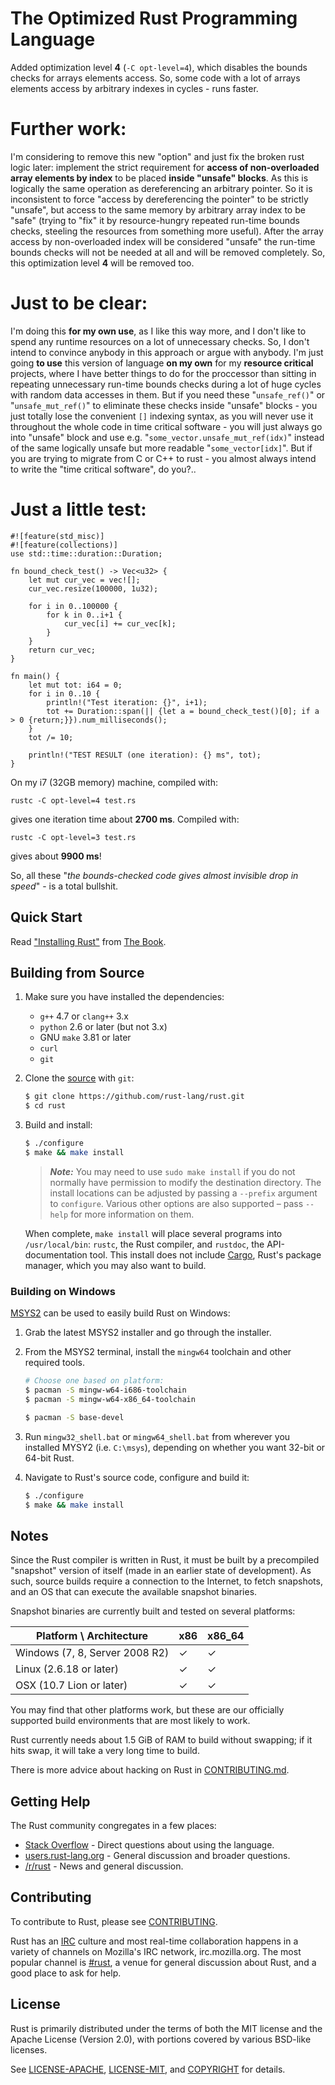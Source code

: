 # The Optimized Rust Programming Language

Added optimization level **4** (`-C opt-level=4`), which disables the bounds checks for arrays elements access. So, some code with a lot of arrays elements access by arbitrary indexes in cycles - runs faster.

# Further work:

I'm considering to remove this new "option" and just fix the broken rust logic later: implement the strict requirement for **access of non-overloaded array elements by index** to be placed **inside "unsafe" blocks**. As this is logically the same operation as dereferencing an arbitrary pointer. So it is inconsistent to force "access by dereferencing the pointer" to be strictly "unsafe", but access to the same memory by arbitrary array index to be "safe" (trying to "fix" it by resource-hungry repeated run-time bounds checks, steeling the resources from something more useful).
After the array access by non-overloaded index will be considered "unsafe" the run-time bounds checks will not be needed at all and will be removed completely. So, this optimization level **4** will be removed too.

# Just to be clear:

I'm doing this **for my own use**, as I like this way more, and I don't like to spend any runtime resources on a lot of unnecessary checks. So, I don't intend to convince anybody in this approach or argue with anybody. I'm just going **to use** this version of language **on my own** for my **resource critical** projects, where I have better things to do for the proccessor than sitting in repeating unnecessary run-time bounds checks during a lot of huge cycles with random data accesses in them.
But if you need these "`unsafe_ref()`" or "`unsafe_mut_ref()`" to eliminate these checks inside "unsafe" blocks - you just totally lose the convenient `[]` indexing syntax, as you will never use it throughout the whole code in time critical software - you will just always go into "unsafe" block and use e.g. "`some_vector.unsafe_mut_ref(idx)`" instead of the same logically unsafe but more readable "`some_vector[idx]`". But if you are trying to migrate from C or C++ to rust - you almost always intend to write the "time critical software", do you?..

# Just a little test:

```
#![feature(std_misc)]
#![feature(collections)]
use std::time::duration::Duration;

fn bound_check_test() -> Vec<u32> {
    let mut cur_vec = vec![];
    cur_vec.resize(100000, 1u32);

    for i in 0..100000 {
        for k in 0..i+1 {
            cur_vec[i] += cur_vec[k];
        }
    }
    return cur_vec;
}

fn main() {
    let mut tot: i64 = 0;
    for i in 0..10 {
        println!("Test iteration: {}", i+1);
        tot += Duration::span(|| {let a = bound_check_test()[0]; if a > 0 {return;}}).num_milliseconds();
    }
    tot /= 10;

    println!("TEST RESULT (one iteration): {} ms", tot);
}
```

On my i7 (32GB memory) machine, compiled with:
```
rustc -C opt-level=4 test.rs
```
gives one iteration time about **2700 ms**.
Compiled with:
```
rustc -C opt-level=3 test.rs
```
gives about **9900 ms**!

So, all these "*the bounds-checked code gives almost invisible drop in speed*" - is a total bullshit.


## Quick Start

Read ["Installing Rust"] from [The Book].

["Installing Rust"]: http://doc.rust-lang.org/book/installing-rust.html
[The Book]: http://doc.rust-lang.org/book/index.html

## Building from Source

1. Make sure you have installed the dependencies:

   * `g++` 4.7 or `clang++` 3.x
   * `python` 2.6 or later (but not 3.x)
   * GNU `make` 3.81 or later
   * `curl`
   * `git`

2. Clone the [source] with `git`:

   ```sh
   $ git clone https://github.com/rust-lang/rust.git
   $ cd rust
   ```

[source]: https://github.com/JimStar/rust

3. Build and install:

    ```sh
    $ ./configure
    $ make && make install
    ```

    > ***Note:*** You may need to use `sudo make install` if you do not
    > normally have permission to modify the destination directory. The
    > install locations can be adjusted by passing a `--prefix` argument
    > to `configure`. Various other options are also supported – pass
    > `--help` for more information on them.

    When complete, `make install` will place several programs into
    `/usr/local/bin`: `rustc`, the Rust compiler, and `rustdoc`, the
    API-documentation tool. This install does not include [Cargo],
    Rust's package manager, which you may also want to build.

[Cargo]: https://github.com/rust-lang/cargo

### Building on Windows

[MSYS2](http://msys2.github.io/) can be used to easily build Rust on Windows:

1. Grab the latest MSYS2 installer and go through the installer.

2. From the MSYS2 terminal, install the `mingw64` toolchain and other required
   tools.

   ```sh
   # Choose one based on platform:
   $ pacman -S mingw-w64-i686-toolchain
   $ pacman -S mingw-w64-x86_64-toolchain

   $ pacman -S base-devel
   ```

3. Run `mingw32_shell.bat` or `mingw64_shell.bat` from wherever you installed
   MYSY2 (i.e. `C:\msys`), depending on whether you want 32-bit or 64-bit Rust.

4. Navigate to Rust's source code, configure and build it:

   ```sh
   $ ./configure
   $ make && make install
   ```

## Notes

Since the Rust compiler is written in Rust, it must be built by a
precompiled "snapshot" version of itself (made in an earlier state of
development). As such, source builds require a connection to the Internet, to
fetch snapshots, and an OS that can execute the available snapshot binaries.

Snapshot binaries are currently built and tested on several platforms:

| Platform \ Architecture        | x86 | x86_64 |
|--------------------------------|-----|--------|
| Windows (7, 8, Server 2008 R2) | ✓   | ✓      |
| Linux (2.6.18 or later)        | ✓   | ✓      |
| OSX (10.7 Lion or later)       | ✓   | ✓      |

You may find that other platforms work, but these are our officially
supported build environments that are most likely to work.

Rust currently needs about 1.5 GiB of RAM to build without swapping; if it hits
swap, it will take a very long time to build.

There is more advice about hacking on Rust in [CONTRIBUTING.md].

[CONTRIBUTING.md]: https://github.com/rust-lang/rust/blob/master/CONTRIBUTING.md

## Getting Help

The Rust community congregates in a few places:

* [Stack Overflow] - Direct questions about using the language.
* [users.rust-lang.org] - General discussion and broader questions.
* [/r/rust] - News and general discussion.

[Stack Overflow]: http://stackoverflow.com/questions/tagged/rust
[/r/rust]: http://reddit.com/r/rust
[users.rust-lang.org]: http://users.rust-lang.org/

## Contributing

To contribute to Rust, please see [CONTRIBUTING](CONTRIBUTING.md).

Rust has an [IRC] culture and most real-time collaboration happens in a
variety of channels on Mozilla's IRC network, irc.mozilla.org. The
most popular channel is [#rust], a venue for general discussion about
Rust, and a good place to ask for help.

[IRC]: https://en.wikipedia.org/wiki/Internet_Relay_Chat
[#rust]: irc://irc.mozilla.org/rust

## License

Rust is primarily distributed under the terms of both the MIT license
and the Apache License (Version 2.0), with portions covered by various
BSD-like licenses.

See [LICENSE-APACHE](LICENSE-APACHE), [LICENSE-MIT](LICENSE-MIT), and [COPYRIGHT](COPYRIGHT) for details.
